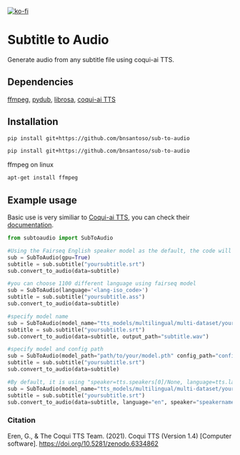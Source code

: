 [![ko-fi](https://ko-fi.com/img/githubbutton_sm.svg)](https://ko-fi.com/bnsantoso)

# Subtitle to Audio
Generate audio from any subtitle file using coqui-ai TTS.

## Dependencies
[ffmpeg](https://ffmpeg.org/), [pydub](https://github.com/jiaaro/pydub), [librosa](https://github.com/librosa/librosa), [coqui-ai TTS](https://github.com/coqui-ai/TTS/)

## Installation

```bash
pip install git+https://github.com/bnsantoso/sub-to-audio
```
```bash
pip install git+https://github.com/bnsantoso/sub-to-audio
```
ffmpeg on linux
```bash
apt-get install ffmpeg
```
## Example usage

Basic use is very similiar to [Coqui-ai TTS](https://github.com/coqui-ai/TTS/), you can check their [documentation](https://tts.readthedocs.io/en/latest/inference.html).

```python
from subtoaudio import SubToAudio

#Using the Fairseq English speaker model as the default, the code will output 'output.wav' in the current directory.
sub = SubToAudio(gpu=True)
subtitle = sub.subtitle("yoursubtitle.srt")
sub.convert_to_audio(data=subtitle)

#you can choose 1100 different language using fairseq model
sub = SubToAudio(language='<lang-iso_code>')
subtitle = sub.subtitle("yoursubtitle.ass")
sub.convert_to_audio(data=subtitle) 

#specify model name
sub = SubToAudio(model_name="tts_models/multilingual/multi-dataset/your_tts")
subtitle = sub.subtitle("yoursubtitle.srt")
sub.convert_to_audio(data=subtitle, output_path="subtitle.wav")

#specify model and config path
sub = SubToAudio(model_path="path/to/your/model.pth" config_path="config/path.json")
subtitle = sub.subtitle("yoursubtitle.srt")
sub.convert_to_audio(data=subtitle)

#By default, it is using "speaker=tts.speakers[0]/None, language=tts.languages[0]/None, speaker_wav=None"
sub = SubToAudio(model_name="tts_models/multilingual/multi-dataset/your_tts")
subtitle = sub.subtitle("yoursubtitle.srt")
sub.convert_to_audio(data=subtitle, language="en", speaker="speakername", speaker_wav="your/path/speaker.wav", output_path="subtitle.wav")

```

### Citation 
Eren, G., & The Coqui TTS Team. (2021). Coqui TTS (Version 1.4) [Computer software]. https://doi.org/10.5281/zenodo.6334862

